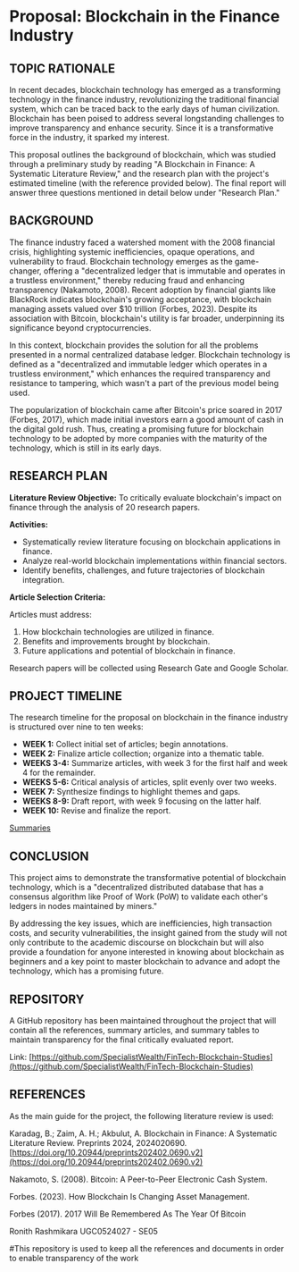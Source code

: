 # Proposal: Blockchain in the Finance Industry

## TOPIC RATIONALE

In recent decades, blockchain technology has emerged as a transforming technology in the finance industry, revolutionizing the traditional financial system, which can be traced back to the early days of human civilization. Blockchain has been poised to address several longstanding challenges to improve transparency and enhance security. Since it is a transformative force in the industry, it sparked my interest. 

This proposal outlines the background of blockchain, which was studied through a preliminary study by reading "A Blockchain in Finance: A Systematic Literature Review," and the research plan with the project's estimated timeline (with the reference provided below). The final report will answer three questions mentioned in detail below under "Research Plan."

## BACKGROUND

The finance industry faced a watershed moment with the 2008 financial crisis, highlighting systemic inefficiencies, opaque operations, and vulnerability to fraud. Blockchain technology emerges as the game-changer, offering a "decentralized ledger that is immutable and operates in a trustless environment," thereby reducing fraud and enhancing transparency (Nakamoto, 2008). Recent adoption by financial giants like BlackRock indicates blockchain's growing acceptance, with blockchain managing assets valued over $10 trillion (Forbes, 2023). Despite its association with Bitcoin, blockchain's utility is far broader, underpinning its significance beyond cryptocurrencies.

In this context, blockchain provides the solution for all the problems presented in a normal centralized database ledger. Blockchain technology is defined as a "decentralized and immutable ledger which operates in a trustless environment," which enhances the required transparency and resistance to tampering, which wasn't a part of the previous model being used.

The popularization of blockchain came after Bitcoin's price soared in 2017 (Forbes, 2017), which made initial investors earn a good amount of cash in the digital gold rush. Thus, creating a promising future for blockchain technology to be adopted by more companies with the maturity of the technology, which is still in its early days.

## RESEARCH PLAN

**Literature Review Objective:** To critically evaluate blockchain's impact on finance through the analysis of 20 research papers.

**Activities:**

*   Systematically review literature focusing on blockchain applications in finance.
*   Analyze real-world blockchain implementations within financial sectors.
*   Identify benefits, challenges, and future trajectories of blockchain integration.

**Article Selection Criteria:**

Articles must address:

1. How blockchain technologies are utilized in finance.
2. Benefits and improvements brought by blockchain.
3. Future applications and potential of blockchain in finance.

Research papers will be collected using Research Gate and Google Scholar.

## PROJECT TIMELINE

The research timeline for the proposal on blockchain in the finance industry is structured over nine to ten weeks:

*   **WEEK 1:** Collect initial set of articles; begin annotations.
*   **WEEK 2:** Finalize article collection; organize into a thematic table.
*   **WEEKS 3-4:** Summarize articles, with week 3 for the first half and week 4 for the remainder.
*   **WEEKS 5-6:** Critical analysis of articles, split evenly over two weeks.
*   **WEEK 7:** Synthesize findings to highlight themes and gaps.
*   **WEEKS 8-9:** Draft report, with week 9 focusing on the latter half.
*   **WEEK 10:** Revise and finalize the report.

  <a href = "https://github.com/SpecialistWealth/FinTech-Blockchain-Studies/blob/fcb08a2066dece278e09f05609625b48b7fda8dd/20-Articles-Summaries.html">Summaries </a>

## CONCLUSION

This project aims to demonstrate the transformative potential of blockchain technology, which is a "decentralized distributed database that has a consensus algorithm like Proof of Work (PoW) to validate each other's ledgers in nodes maintained by miners."

By addressing the key issues, which are inefficiencies, high transaction costs, and security vulnerabilities, the insight gained from the study will not only contribute to the academic discourse on blockchain but will also provide a foundation for anyone interested in knowing about blockchain as beginners and a key point to master blockchain to advance and adopt the technology, which has a promising future.

## REPOSITORY

A GitHub repository has been maintained throughout the project that will contain all the references, summary articles, and summary tables to maintain transparency for the final critically evaluated report.

Link: [https://github.com/SpecialistWealth/FinTech-Blockchain-Studies](https://github.com/SpecialistWealth/FinTech-Blockchain-Studies)

## REFERENCES

As the main guide for the project, the following literature review is used:

Karadag, B.; Zaim, A. H.; Akbulut, A. Blockchain in Finance: A Systematic Literature Review. Preprints 2024, 2024020690. [https://doi.org/10.20944/preprints202402.0690.v2](https://doi.org/10.20944/preprints202402.0690.v2)

Nakamoto, S. (2008). Bitcoin: A Peer-to-Peer Electronic Cash System.

Forbes. (2023). How Blockchain Is Changing Asset Management.

Forbes (2017). 2017 Will Be Remembered As The Year Of Bitcoin

Ronith Rashmikara UGC0524027 - SE05 


#This repository is used to keep all the references and documents in order to enable transparency of the work 
